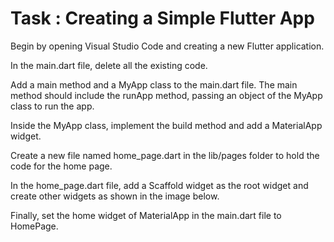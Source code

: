 # Task : Creating a Simple Flutter App

Begin by opening Visual Studio Code and creating a new Flutter application.

In the main.dart file, delete all the existing code.

Add a main method and a MyApp class to the main.dart file. The main method should include the runApp method, passing an object of the MyApp class to run the app.

Inside the MyApp class, implement the build method and add a MaterialApp widget.

Create a new file named home_page.dart in the lib/pages folder to hold the code for the home page.

In the home_page.dart file, add a Scaffold widget as the root widget and create other widgets as shown in the image below.

Finally, set the home widget of MaterialApp in the main.dart file to HomePage.
